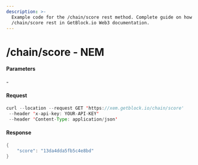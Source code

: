```yaml
---
description: >-
  Example code for the /chain/score rest method. Сomplete guide on how to use
  /chain/score rest in GetBlock.io Web3 documentation.
---
```


# /chain/score - NEM

#### Parameters

\-

#### Request

```java
curl --location --request GET 'https://xem.getblock.io/chain/score' 
 --header 'x-api-key: YOUR-API-KEY' 
 --header 'Content-Type: application/json'
```

#### Response

```java
{
    "score": "13da4dda5fb5c4e8bd"
}
```

